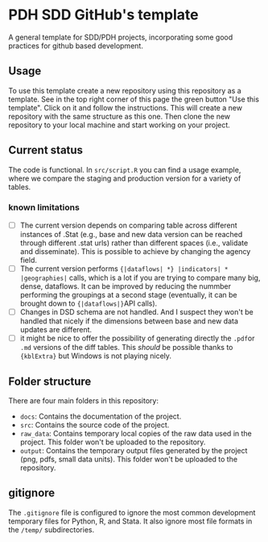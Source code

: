 # PDH SDD GitHub's template

A general template for SDD/PDH projects, incorporating some good practices for github based development.

## Usage

To use this template create a new repository using this repository as a template. See in the top right corner of this page the green button "Use this template". Click on it and follow the instructions. This will create a new repository with the same structure as this one. Then clone the new repository to your local machine and start working on your project.

## Current status

The code is functional. In `src/script.R`  you can find a usage example, where we compare the staging and production version for a variety of tables.

### known limitations

- [ ] The current version depends on comparing table across different instances of .Stat
(e.g., base and new data version can be reached through different .stat urls)
rather than different spaces (i.e., validate and disseminate).
This is possible to achieve by changing the agency field.
- [ ] The current version performs `{|dataflows| *} |indicators| * |geographies|` calls,
    which is a lot if you are trying to compare many big, dense, dataflows.
    It can be improved by reducing the nummber
    performing the groupings at a second stage
    (eventually, it can be brought down to `{|dataflows|}`API calls).
- [ ] Changes in DSD schema are not handled.
    And I suspect they won't be handled that nicely if the dimensions between base and new data updates are different.
- [ ] it might be nice to offer the possibility of generating directly the `.pdf`or `.md` versions of the diff tables.
    This _should_ be possible thanks to `{kblExtra}` but Windows is not playing nicely.

## Folder structure

There are four main folders in this repository:
- `docs`: Contains the documentation of the project.
- `src`: Contains the source code of the project.
- `raw_data`: Contains temporary local copies of the raw data used in the project. This folder won't be uploaded to the repository.
- `output`: Contains the temporary output files generated by the project (png, pdfs, small data units). This folder won't be uploaded to the repository. 

## gitignore

The `.gitignore` file is configured to ignore the most common development temporary files for Python, R, and Stata. It also ignore most file formats in the `/temp/` subdirectories.